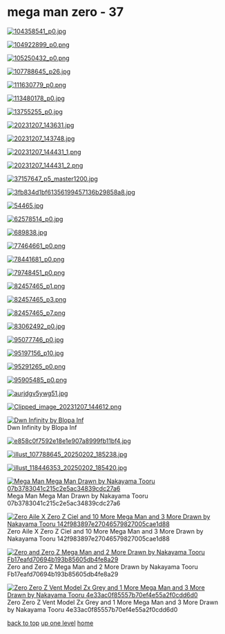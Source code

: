 # mega man zero - 37
[![104358541_p0.jpg](/mobile/mega%20man/mega%20man%20zero/104358541_p0.jpg "104358541_p0.jpg")](https://raw.githubusercontent.com/buckmanc/wallpapers/main/mobile/mega%20man/mega%20man%20zero/104358541_p0.jpg)

[![104922899_p0.png](/mobile/mega%20man/mega%20man%20zero/104922899_p0.png "104922899_p0.png")](https://raw.githubusercontent.com/buckmanc/wallpapers/main/mobile/mega%20man/mega%20man%20zero/104922899_p0.png)

[![105250432_p0.png](/mobile/mega%20man/mega%20man%20zero/105250432_p0.png "105250432_p0.png")](https://raw.githubusercontent.com/buckmanc/wallpapers/main/mobile/mega%20man/mega%20man%20zero/105250432_p0.png)

[![107788645_p26.jpg](/mobile/mega%20man/mega%20man%20zero/107788645_p26.jpg "107788645_p26.jpg")](https://raw.githubusercontent.com/buckmanc/wallpapers/main/mobile/mega%20man/mega%20man%20zero/107788645_p26.jpg)

[![111630779_p0.png](/mobile/mega%20man/mega%20man%20zero/111630779_p0.png "111630779_p0.png")](https://raw.githubusercontent.com/buckmanc/wallpapers/main/mobile/mega%20man/mega%20man%20zero/111630779_p0.png)

[![113480178_p0.jpg](/mobile/mega%20man/mega%20man%20zero/113480178_p0.jpg "113480178_p0.jpg")](https://raw.githubusercontent.com/buckmanc/wallpapers/main/mobile/mega%20man/mega%20man%20zero/113480178_p0.jpg)

[![13755255_p0.jpg](/mobile/mega%20man/mega%20man%20zero/13755255_p0.jpg "13755255_p0.jpg")](https://raw.githubusercontent.com/buckmanc/wallpapers/main/mobile/mega%20man/mega%20man%20zero/13755255_p0.jpg)

[![20231207_143631.jpg](/mobile/mega%20man/mega%20man%20zero/20231207_143631.jpg "20231207_143631.jpg")](https://raw.githubusercontent.com/buckmanc/wallpapers/main/mobile/mega%20man/mega%20man%20zero/20231207_143631.jpg)

[![20231207_143748.jpg](/mobile/mega%20man/mega%20man%20zero/20231207_143748.jpg "20231207_143748.jpg")](https://raw.githubusercontent.com/buckmanc/wallpapers/main/mobile/mega%20man/mega%20man%20zero/20231207_143748.jpg)

[![20231207_144431_1.png](/mobile/mega%20man/mega%20man%20zero/20231207_144431_1.png "20231207_144431_1.png")](https://raw.githubusercontent.com/buckmanc/wallpapers/main/mobile/mega%20man/mega%20man%20zero/20231207_144431_1.png)

[![20231207_144431_2.png](/mobile/mega%20man/mega%20man%20zero/20231207_144431_2.png "20231207_144431_2.png")](https://raw.githubusercontent.com/buckmanc/wallpapers/main/mobile/mega%20man/mega%20man%20zero/20231207_144431_2.png)

[![37157647_p5_master1200.jpg](/mobile/mega%20man/mega%20man%20zero/37157647_p5_master1200.jpg "37157647_p5_master1200.jpg")](https://raw.githubusercontent.com/buckmanc/wallpapers/main/mobile/mega%20man/mega%20man%20zero/37157647_p5_master1200.jpg)

[![3fb834d1bf61356199457136b29858a8.jpg](/mobile/mega%20man/mega%20man%20zero/3fb834d1bf61356199457136b29858a8.jpg "3fb834d1bf61356199457136b29858a8.jpg")](https://raw.githubusercontent.com/buckmanc/wallpapers/main/mobile/mega%20man/mega%20man%20zero/3fb834d1bf61356199457136b29858a8.jpg)

[![54465.jpg](/mobile/mega%20man/mega%20man%20zero/54465.jpg "54465.jpg")](https://raw.githubusercontent.com/buckmanc/wallpapers/main/mobile/mega%20man/mega%20man%20zero/54465.jpg)

[![62578514_p0.jpg](/mobile/mega%20man/mega%20man%20zero/62578514_p0.jpg "62578514_p0.jpg")](https://raw.githubusercontent.com/buckmanc/wallpapers/main/mobile/mega%20man/mega%20man%20zero/62578514_p0.jpg)

[![689838.jpg](/mobile/mega%20man/mega%20man%20zero/689838.jpg "689838.jpg")](https://raw.githubusercontent.com/buckmanc/wallpapers/main/mobile/mega%20man/mega%20man%20zero/689838.jpg)

[![77464661_p0.png](/mobile/mega%20man/mega%20man%20zero/77464661_p0.png "77464661_p0.png")](https://raw.githubusercontent.com/buckmanc/wallpapers/main/mobile/mega%20man/mega%20man%20zero/77464661_p0.png)

[![78441681_p0.png](/mobile/mega%20man/mega%20man%20zero/78441681_p0.png "78441681_p0.png")](https://raw.githubusercontent.com/buckmanc/wallpapers/main/mobile/mega%20man/mega%20man%20zero/78441681_p0.png)

[![79748451_p0.png](/mobile/mega%20man/mega%20man%20zero/79748451_p0.png "79748451_p0.png")](https://raw.githubusercontent.com/buckmanc/wallpapers/main/mobile/mega%20man/mega%20man%20zero/79748451_p0.png)

[![82457465_p1.png](/mobile/mega%20man/mega%20man%20zero/82457465_p1.png "82457465_p1.png")](https://raw.githubusercontent.com/buckmanc/wallpapers/main/mobile/mega%20man/mega%20man%20zero/82457465_p1.png)

[![82457465_p3.png](/mobile/mega%20man/mega%20man%20zero/82457465_p3.png "82457465_p3.png")](https://raw.githubusercontent.com/buckmanc/wallpapers/main/mobile/mega%20man/mega%20man%20zero/82457465_p3.png)

[![82457465_p7.png](/mobile/mega%20man/mega%20man%20zero/82457465_p7.png "82457465_p7.png")](https://raw.githubusercontent.com/buckmanc/wallpapers/main/mobile/mega%20man/mega%20man%20zero/82457465_p7.png)

[![83062492_p0.jpg](/mobile/mega%20man/mega%20man%20zero/83062492_p0.jpg "83062492_p0.jpg")](https://raw.githubusercontent.com/buckmanc/wallpapers/main/mobile/mega%20man/mega%20man%20zero/83062492_p0.jpg)

[![95077746_p0.jpg](/mobile/mega%20man/mega%20man%20zero/95077746_p0.jpg "95077746_p0.jpg")](https://raw.githubusercontent.com/buckmanc/wallpapers/main/mobile/mega%20man/mega%20man%20zero/95077746_p0.jpg)

[![95197156_p10.jpg](/mobile/mega%20man/mega%20man%20zero/95197156_p10.jpg "95197156_p10.jpg")](https://raw.githubusercontent.com/buckmanc/wallpapers/main/mobile/mega%20man/mega%20man%20zero/95197156_p10.jpg)

[![95291265_p0.png](/mobile/mega%20man/mega%20man%20zero/95291265_p0.png "95291265_p0.png")](https://raw.githubusercontent.com/buckmanc/wallpapers/main/mobile/mega%20man/mega%20man%20zero/95291265_p0.png)

[![95905485_p0.png](/mobile/mega%20man/mega%20man%20zero/95905485_p0.png "95905485_p0.png")](https://raw.githubusercontent.com/buckmanc/wallpapers/main/mobile/mega%20man/mega%20man%20zero/95905485_p0.png)

[![aurjdgv5ywg51.jpg](/mobile/mega%20man/mega%20man%20zero/aurjdgv5ywg51.jpg "aurjdgv5ywg51.jpg")](https://raw.githubusercontent.com/buckmanc/wallpapers/main/mobile/mega%20man/mega%20man%20zero/aurjdgv5ywg51.jpg)

[![Clipped_image_20231207_144612.png](/mobile/mega%20man/mega%20man%20zero/Clipped_image_20231207_144612.png "Clipped_image_20231207_144612.png")](https://raw.githubusercontent.com/buckmanc/wallpapers/main/mobile/mega%20man/mega%20man%20zero/Clipped_image_20231207_144612.png)

[![Dwn Infinity by Blopa Inf](/mobile/mega%20man/mega%20man%20zero/dwn_infinity_by_blopa_inf.jpg "Dwn Infinity by Blopa Inf")](https://raw.githubusercontent.com/buckmanc/wallpapers/main/mobile/mega%20man/mega%20man%20zero/dwn_infinity_by_blopa_inf.jpg)\
Dwn Infinity by Blopa Inf

[![e858c0f7592e18e1e907a8999fb11bf4.jpg](/mobile/mega%20man/mega%20man%20zero/e858c0f7592e18e1e907a8999fb11bf4.jpg "e858c0f7592e18e1e907a8999fb11bf4.jpg")](https://raw.githubusercontent.com/buckmanc/wallpapers/main/mobile/mega%20man/mega%20man%20zero/e858c0f7592e18e1e907a8999fb11bf4.jpg)

[![illust_107788645_20250202_185238.jpg](/mobile/mega%20man/mega%20man%20zero/illust_107788645_20250202_185238.jpg "illust_107788645_20250202_185238.jpg")](https://raw.githubusercontent.com/buckmanc/wallpapers/main/mobile/mega%20man/mega%20man%20zero/illust_107788645_20250202_185238.jpg)

[![illust_118446353_20250202_185420.jpg](/mobile/mega%20man/mega%20man%20zero/illust_118446353_20250202_185420.jpg "illust_118446353_20250202_185420.jpg")](https://raw.githubusercontent.com/buckmanc/wallpapers/main/mobile/mega%20man/mega%20man%20zero/illust_118446353_20250202_185420.jpg)

[![Mega Man Mega Man Drawn by Nakayama Tooru 07b3783041c215c2e5ac34839cdc27a6](/mobile/mega%20man/mega%20man%20zero/mega_man_mega_man_drawn_by_nakayama_tooru__07b3783041c215c2e5ac34839cdc27a6.jpg "Mega Man Mega Man Drawn by Nakayama Tooru 07b3783041c215c2e5ac34839cdc27a6")](https://raw.githubusercontent.com/buckmanc/wallpapers/main/mobile/mega%20man/mega%20man%20zero/mega_man_mega_man_drawn_by_nakayama_tooru__07b3783041c215c2e5ac34839cdc27a6.jpg)\
Mega Man Mega Man Drawn by Nakayama Tooru 07b3783041c215c2e5ac34839cdc27a6

[![ Zero Aile X Zero Z Ciel and 10 More Mega Man and 3 More Drawn by Nakayama Tooru 142f983897e27046579827005cae1d88](/mobile/mega%20man/mega%20man%20zero/zero_aile_x_zero_z_ciel_and_10_more_mega_man_and_3_more_drawn_by_nakayama_tooru__142f983897e27046579827005cae1d88.jpg " Zero Aile X Zero Z Ciel and 10 More Mega Man and 3 More Drawn by Nakayama Tooru 142f983897e27046579827005cae1d88")](https://raw.githubusercontent.com/buckmanc/wallpapers/main/mobile/mega%20man/mega%20man%20zero/zero_aile_x_zero_z_ciel_and_10_more_mega_man_and_3_more_drawn_by_nakayama_tooru__142f983897e27046579827005cae1d88.jpg)\
 Zero Aile X Zero Z Ciel and 10 More Mega Man and 3 More Drawn by Nakayama Tooru 142f983897e27046579827005cae1d88

[![ Zero and Zero Z Mega Man and 2 More Drawn by Nakayama Tooru Fb17eafd70694b193b85605db4fe8a29](/mobile/mega%20man/mega%20man%20zero/zero_and_zero_z_mega_man_and_2_more_drawn_by_nakayama_tooru__fb17eafd70694b193b85605db4fe8a29.jpg " Zero and Zero Z Mega Man and 2 More Drawn by Nakayama Tooru Fb17eafd70694b193b85605db4fe8a29")](https://raw.githubusercontent.com/buckmanc/wallpapers/main/mobile/mega%20man/mega%20man%20zero/zero_and_zero_z_mega_man_and_2_more_drawn_by_nakayama_tooru__fb17eafd70694b193b85605db4fe8a29.jpg)\
 Zero and Zero Z Mega Man and 2 More Drawn by Nakayama Tooru Fb17eafd70694b193b85605db4fe8a29

[![ Zero Zero Z Vent Model Zx Grey and 1 More Mega Man and 3 More Drawn by Nakayama Tooru 4e33ac0f85557b70ef4e55a2f0cdd6d0](/mobile/mega%20man/mega%20man%20zero/zero_zero_z_vent_model_zx_grey_and_1_more_mega_man_and_3_more_drawn_by_nakayama_tooru__4e33ac0f85557b70ef4e55a2f0cdd6d0.jpg " Zero Zero Z Vent Model Zx Grey and 1 More Mega Man and 3 More Drawn by Nakayama Tooru 4e33ac0f85557b70ef4e55a2f0cdd6d0")](https://raw.githubusercontent.com/buckmanc/wallpapers/main/mobile/mega%20man/mega%20man%20zero/zero_zero_z_vent_model_zx_grey_and_1_more_mega_man_and_3_more_drawn_by_nakayama_tooru__4e33ac0f85557b70ef4e55a2f0cdd6d0.jpg)\
 Zero Zero Z Vent Model Zx Grey and 1 More Mega Man and 3 More Drawn by Nakayama Tooru 4e33ac0f85557b70ef4e55a2f0cdd6d0


</p>
</details>


[back to top](#)
[up one level](/mobile/mega%20man/README.MD)
[home](/)
